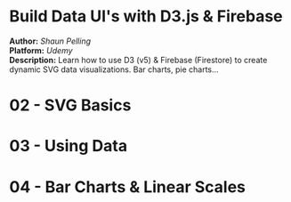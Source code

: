 # Build Data UI's with D3.js & Firebase
**Author:** *Shaun Pelling*  
**Platform:** *Udemy*  
**Description:** 
Learn how to use D3 (v5) & Firebase (Firestore) to create dynamic SVG data visualizations. Bar charts, pie charts...

# 02 - SVG Basics


# 03 - Using Data


# 04 - Bar Charts & Linear Scales